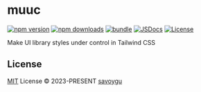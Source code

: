 # muuc

[![npm version][npm-version-src]][npm-version-href]
[![npm downloads][npm-downloads-src]][npm-downloads-href]
[![bundle][bundle-src]][bundle-href]
[![JSDocs][jsdocs-src]][jsdocs-href]
[![License][license-src]][license-href]

Make UI library styles under control in Tailwind CSS

## License

[MIT](./LICENSE) License © 2023-PRESENT [savoygu](https://github.com/savoygu)


<!-- Badges -->

[npm-version-src]: https://img.shields.io/npm/v/@muuc/tailwindcss?style=flat&colorA=080f12&colorB=1fa669
[npm-version-href]: https://npmjs.com/package/@muuc/tailwindcss
[npm-downloads-src]: https://img.shields.io/npm/dm/@muuc/tailwindcss?style=flat&colorA=080f12&colorB=1fa669
[npm-downloads-href]: https://npmjs.com/package/@muuc/tailwindcss
[bundle-src]: https://img.shields.io/bundlephobia/minzip/@muuc/tailwindcss?style=flat&colorA=080f12&colorB=1fa669&label=minzip
[bundle-href]: https://bundlephobia.com/result?p=@muuc/tailwindcss
[license-src]: https://img.shields.io/github/license/savoygu/muuc.svg?style=flat&colorA=080f12&colorB=1fa669
[license-href]: https://github.com/savoygu/muuc/blob/main/LICENSE
[jsdocs-src]: https://img.shields.io/badge/jsdocs-reference-080f12?style=flat&colorA=080f12&colorB=1fa669
[jsdocs-href]: https://www.jsdocs.io/package/@muuc/tailwindcss
